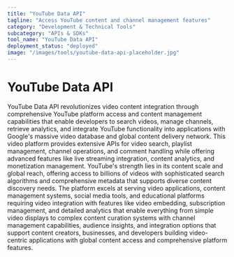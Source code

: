 ```yaml
---
title: "YouTube Data API"
tagline: "Access YouTube content and channel management features"
category: "Development & Technical Tools"
subcategory: "APIs & SDKs"
tool_name: "YouTube Data API"
deployment_status: "deployed"
image: "/images/tools/youtube-data-api-placeholder.jpg"
---
```


# YouTube Data API

YouTube Data API revolutionizes video content integration through comprehensive YouTube platform access and content management capabilities that enable developers to search videos, manage channels, retrieve analytics, and integrate YouTube functionality into applications with Google's massive video database and global content delivery network. This video platform provides extensive APIs for video search, playlist management, channel operations, and comment handling while offering advanced features like live streaming integration, content analytics, and monetization management. YouTube's strength lies in its content scale and global reach, offering access to billions of videos with sophisticated search algorithms and comprehensive metadata that supports diverse content discovery needs. The platform excels at serving video applications, content management systems, social media tools, and educational platforms requiring video integration with features like video embedding, subscription management, and detailed analytics that enable everything from simple video displays to complex content curation systems with channel management capabilities, audience insights, and integration options that support content creators, businesses, and developers building video-centric applications with global content access and comprehensive platform features.